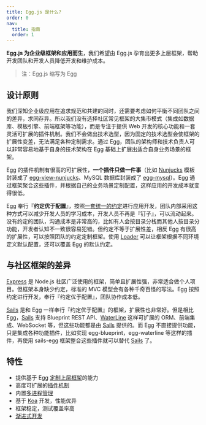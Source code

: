 ```yaml
---
title: Egg.js 是什么?
order: 0
nav:
  title: 指南
  order: 1
---
```


**Egg.js 为企业级框架和应用而生**，我们希望由 Egg.js 孕育出更多上层框架，帮助开发团队和开发人员降低开发和维护成本。

> 注：Egg.js 缩写为 Egg

## 设计原则

我们深知企业级应用在追求规范和共建的同时，还需要考虑如何平衡不同团队之间的差异，求同存异。所以我们没有选择社区常见框架的大集市模式（集成如数据库、模板引擎、前端框架等功能），而是专注于提供 Web 开发的核心功能和一套灵活可扩展的插件机制。我们不会做出技术选型，因为固定的技术选型会使框架的扩展性变差，无法满足各种定制需求。通过 Egg，团队的架构师和技术负责人可以非常容易地基于自身的技术架构在 Egg 基础上扩展出适合自身业务场景的框架。

Egg 的插件机制有很高的可扩展性，**一个插件只做一件事**（比如 [Nunjucks] 模板封装成了 [egg-view-nunjucks](https://github.com/eggjs/egg-view-nunjucks)、MySQL 数据库封装成了 [egg-mysql](https://github.com/eggjs/egg-mysql)）。Egg 通过框架聚合这些插件，并根据自己的业务场景定制配置，这样应用的开发成本就变得很低。

Egg 奉行『**约定优于配置**』，按照[一套统一的约定](../advanced/loader.md)进行应用开发，团队内部采用这种方式可以减少开发人员的学习成本，开发人员不再是『钉子』，可以流动起来。没有约定的团队，沟通成本是非常高的，比如有人会按目录分栈而其他人按目录分功能，开发者认知不一致很容易犯错。但约定不等于扩展性差，相反 Egg 有很高的扩展性，可以按照团队的约定定制框架。使用 [Loader](../advanced/loader.md) 可以让框架根据不同环境定义默认配置，还可以覆盖 Egg 的默认约定。

## 与社区框架的差异

[Express] 是 Node.js 社区广泛使用的框架，简单且扩展性强，非常适合做个人项目。但框架本身缺少约定，标准的 MVC 模型会有各种千奇百怪的写法。Egg 按照约定进行开发，奉行『约定优于配置』，团队协作成本低。

[Sails] 是和 Egg 一样奉行『约定优于配置』的框架，扩展性也非常好。但是相比 Egg，[Sails] 支持 Blueprint REST API、[WaterLine] 这样可扩展的 ORM、前端集成、WebSocket 等，但这些功能都是由 [Sails] 提供的。而 Egg 不直接提供功能，只是集成各种功能插件，比如实现 egg-blueprint，egg-waterline 等这样的插件，再使用 sails-egg 框架整合这些插件就可以替代 [Sails] 了。

## 特性

- 提供基于 Egg [定制上层框架](../advanced/framework.md)的能力
- 高度可扩展的[插件机制](../basics/plugin.md)
- 内置[多进程管理](../advanced/cluster-client.md)
- 基于 [Koa] 开发，性能优异
- 框架稳定，测试覆盖率高
- [渐进式开发](../tutorials/progressive.md)

[sails]: http://sailsjs.com
[express]: http://expressjs.com
[koa]: http://koajs.com
[nunjucks]: https://mozilla.github.io/nunjucks
[waterline]: https://github.com/balderdashy/waterline
